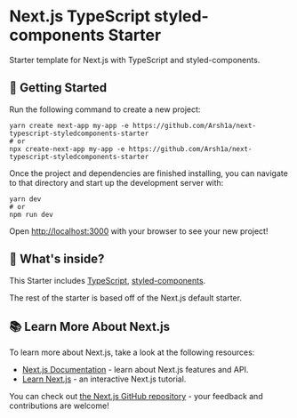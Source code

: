 # Next.js TypeScript styled-components Starter

Starter template for Next.js with TypeScript and styled-components.

## 🚀 Getting Started

Run the following command to create a new project:

```
yarn create next-app my-app -e https://github.com/Arsh1a/next-typescript-styledcomponents-starter
# or
npx create-next-app my-app -e https://github.com/Arsh1a/next-typescript-styledcomponents-starter
```

Once the project and dependencies are finished installing, you can navigate to that directory and start up the development server with:

```
yarn dev
# or
npm run dev
```

Open [http://localhost:3000](http://localhost:3000) with your browser to see your new project!

## 🧐 What's inside?

This Starter includes [TypeScript](https://www.typescriptlang.org/), [styled-components](https://styled-components.com/).

The rest of the starter is based off of the Next.js default starter.

## 📚 Learn More About Next.js

To learn more about Next.js, take a look at the following resources:

- [Next.js Documentation](https://nextjs.org/docs) - learn about Next.js features and API.
- [Learn Next.js](https://nextjs.org/learn) - an interactive Next.js tutorial.

You can check out [the Next.js GitHub repository](https://github.com/vercel/next.js/) - your feedback and contributions are welcome!
